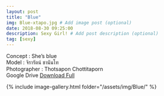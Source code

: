 ```yaml
---
layout: post
title: "Blue"
img: Blue-xtapo.jpg # Add image post (optional)
date: 2018-08-30 09:25:00
description: Sexy Girl! # Add post description (optional)
tag: [sexy]
---
```

Concept : She’s blue  
Model : จิรารัตน์ ชานันโท  
Photographer : Thotsapon Chottitaporn    
Google Drive [Download Full](http://gestyy.com/e0Gwel)

{% include image-gallery.html folder="/assets/img/Blue/" %}
